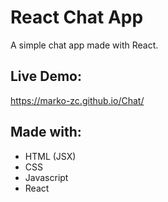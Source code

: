 # React Chat App
A simple chat app made with React.

## Live Demo:
https://marko-zc.github.io/Chat/

## Made with:
- HTML (JSX)
- CSS
- Javascript
- React
